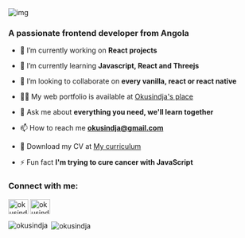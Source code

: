 <img align="center" src="https://i.ibb.co/S0hp61R/Screenshot-2022-08-10-160815.jpg" alt="img"/>
<!--h1 align="center">Hi 👋, I'm Okusindja</h1-->
<h3 align="left">A passionate frontend developer from Angola</h3>

- 🔭 I’m currently working on **React projects**

- 🌱 I’m currently learning **Javascript, React and Threejs**

- 👯 I’m looking to collaborate on **every vanilla, react or react native**

- 👨‍💻 My web portfolio is available at [Okusindja's place](https://okusindja.netlify.app)

- 💬 Ask me about **everything you need, we'll learn together**

- 📫 How to reach me **okusindja@gmail.com**

- 📄 Download my CV at [My curriculum](src/assetsstatic/Okusindja-de-Almeida.pdf)

- ⚡ Fun fact **I'm trying to cure cancer with JavaScript**

<h3 align="left">Connect with me:</h3>
<p align="left">
<a href="https://linkedin.com/in/okusindja-rodrigues-de-almeida" target="blank"><img align="center" src="https://raw.githubusercontent.com/rahuldkjain/github-profile-readme-generator/master/src/images/icons/Social/linked-in-alt.svg" alt="okusindja-rodrigues-de-almeida" height="30" width="40" /></a>
<a href="https://instagram.com/okusindja" target="blank"><img align="center" src="https://raw.githubusercontent.com/rahuldkjain/github-profile-readme-generator/master/src/images/icons/Social/instagram.svg" alt="okusindja" height="30" width="40" /></a>
</p>

<p><img align="left" src="https://github-readme-stats.vercel.app/api/top-langs?username=okusindja&show_icons=true&locale=en&layout=compact" alt="okusindja" /></p>

<p>&nbsp;<img align="center" src="https://github-readme-stats.vercel.app/api?username=okusindja&show_icons=true&locale=en" alt="okusindja" /></p>

<!--p><img align="center" src="https://github-readme-streak-stats.herokuapp.com/?user=okusindja&" alt="okusindja" /></p-->
